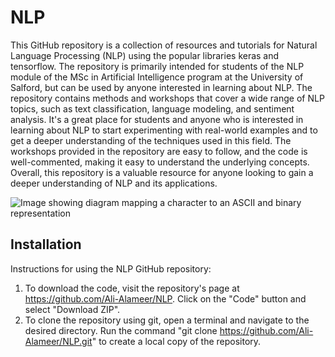 # NLP
This GitHub repository is a collection of resources and tutorials for Natural Language Processing (NLP) using the popular libraries keras and tensorflow. The repository is primarily intended for students of the NLP module of the MSc in Artificial Intelligence program at the University of Salford, but can be used by anyone interested in learning about NLP. The repository contains methods and workshops that cover a wide range of NLP topics, such as text classification, language modeling, and sentiment analysis. It's a great place for students and anyone who is interested in learning about NLP to start experimenting with real-world examples and to get a deeper understanding of the techniques used in this field. The workshops provided in the repository are easy to follow, and the code is well-commented, making it easy to understand the underlying concepts. Overall, this repository is a valuable resource for anyone looking to gain a deeper understanding of NLP and its applications.

![Image showing diagram mapping a character to an ASCII and binary representation](https://editor.analyticsvidhya.com/uploads/49583NLP-scaled-1-2048x771.jpeg)

## Installation

Instructions for using the NLP GitHub repository:

1. To download the code, visit the repository's page at https://github.com/Ali-Alameer/NLP. Click on the "Code" button and select "Download ZIP".
2. To clone the repository using git, open a terminal and navigate to the desired directory. Run the command "git clone https://github.com/Ali-Alameer/NLP.git" to create a local copy of the repository.

